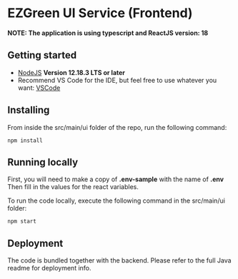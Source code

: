 # EZGreen UI Service (Frontend)

**NOTE: The application is using typescript and ReactJS version: 18**

## Getting started
* [NodeJS](https://nodejs.org/en/) __Version 12.18.3 LTS or later__
* Recommend VS Code for the IDE, but feel free to use whatever you want: [VSCode](https://code.visualstudio.com/)

## Installing
From inside the src/main/ui folder of the repo, run the following command:
```
npm install
```

## Running locally
First, you will need to make a copy of **.env-sample** with the name of **.env**
Then fill in the values for the react variables.

To run the code locally, execute the following command in the src/main/ui folder:
```
npm start
```

## Deployment
The code is bundled together with the backend. Please refer to the full Java readme for deployment info.